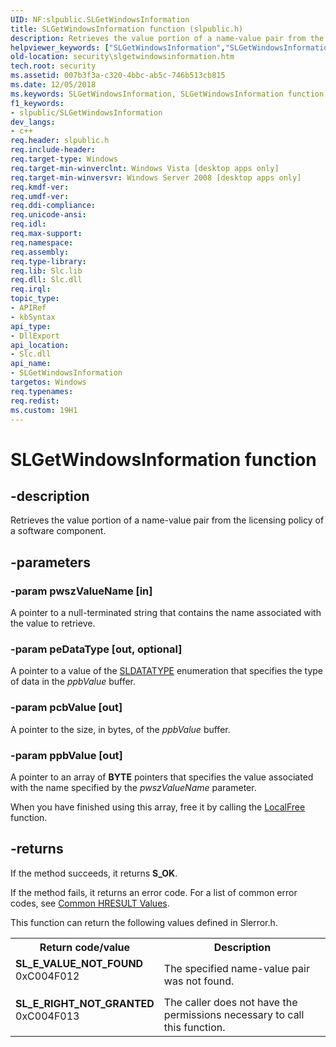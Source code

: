 ```yaml
---
UID: NF:slpublic.SLGetWindowsInformation
title: SLGetWindowsInformation function (slpublic.h)
description: Retrieves the value portion of a name-value pair from the licensing policy of a software component.
helpviewer_keywords: ["SLGetWindowsInformation","SLGetWindowsInformation function [Security]","security.slgetwindowsinformation","slpublic/SLGetWindowsInformation"]
old-location: security\slgetwindowsinformation.htm
tech.root: security
ms.assetid: 007b3f3a-c320-4bbc-ab5c-746b513cb815
ms.date: 12/05/2018
ms.keywords: SLGetWindowsInformation, SLGetWindowsInformation function [Security], security.slgetwindowsinformation, slpublic/SLGetWindowsInformation
f1_keywords:
- slpublic/SLGetWindowsInformation
dev_langs:
- c++
req.header: slpublic.h
req.include-header: 
req.target-type: Windows
req.target-min-winverclnt: Windows Vista [desktop apps only]
req.target-min-winversvr: Windows Server 2008 [desktop apps only]
req.kmdf-ver: 
req.umdf-ver: 
req.ddi-compliance: 
req.unicode-ansi: 
req.idl: 
req.max-support: 
req.namespace: 
req.assembly: 
req.type-library: 
req.lib: Slc.lib
req.dll: Slc.dll
req.irql: 
topic_type:
- APIRef
- kbSyntax
api_type:
- DllExport
api_location:
- Slc.dll
api_name:
- SLGetWindowsInformation
targetos: Windows
req.typenames: 
req.redist: 
ms.custom: 19H1
---
```


# SLGetWindowsInformation function


## -description


Retrieves the value portion of a name-value pair from the licensing policy of a software component.


## -parameters




### -param pwszValueName [in]

A pointer to a null-terminated string that contains the name associated with the value to retrieve.


### -param peDataType [out, optional]

A pointer to a value of the <a href="https://docs.microsoft.com/windows/desktop/api/slpublic/ne-slpublic-sldatatype">SLDATATYPE</a> enumeration that specifies the type of data in the <i>ppbValue</i> buffer.


### -param pcbValue [out]

A pointer to the size, in bytes, of the <i>ppbValue</i> buffer.


### -param ppbValue [out]

A pointer to an array of <b>BYTE</b> pointers that specifies the value associated with the name specified by the <i>pwszValueName</i> parameter.

When you have finished using this array, free it by calling the <a href="https://docs.microsoft.com/windows/desktop/api/winbase/nf-winbase-localfree">LocalFree</a> function.


## -returns



 If the method succeeds, it returns <b>S_OK</b>.

If the method fails, it returns an error code. For a list of common error codes, see <a href="https://docs.microsoft.com/windows/desktop/SecCrypto/common-hresult-values">Common HRESULT Values</a>.

This function can return the following values defined in Slerror.h.

<table>
<tr>
<th>Return code/value</th>
<th>Description</th>
</tr>
<tr>
<td width="40%">
<dl>
<dt><b>SL_E_VALUE_NOT_FOUND</b></dt>
<dt>0xC004F012</dt>
</dl>
</td>
<td width="60%">
The specified name-value pair was not found.

</td>
</tr>
<tr>
<td width="40%">
<dl>
<dt><b>SL_E_RIGHT_NOT_GRANTED</b></dt>
<dt>0xC004F013</dt>
</dl>
</td>
<td width="60%">
The caller does not have the permissions necessary to call this function.

</td>
</tr>
</table>
 



